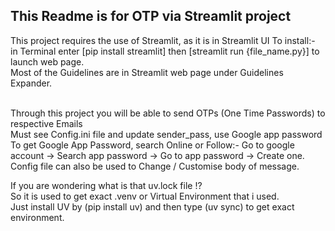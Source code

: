 ## This Readme is for OTP via Streamlit project
<p>
This project requires the use of Streamlit, as it is in Streamlit UI
To install:-
<br>
in Terminal enter [pip install streamlit] then [streamlit run {file_name.py}] to launch web page.
<br>
Most of the Guidelines are in Streamlit web page under Guidelines Expander.
</p>
<br>
Through this project you will be able to send OTPs (One Time Passwords) to respective Emails
<br>
Must see Config.ini file and update sender_pass, use Google app password
<br>
To get Google App Password, search Online or Follow:-
Go to google account -> Search app password -> Go to app password -> Create one.
<br>
Config file can also be used to Change / Customise body of message.
<br>
<p>
If you are wondering what is that uv.lock file !?
<br>
So it is used to get exact .venv or Virtual Environment that i used.
<br>
Just install UV by (pip install uv) and then type (uv sync) to get exact environment.
</p>
